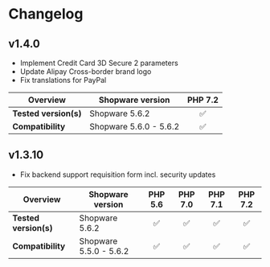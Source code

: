 # Changelog

## v1.4.0

*   Implement Credit Card 3D Secure 2 parameters  
*   Update Alipay Cross-border brand logo  
*   Fix translations for PayPal  

|        Overview       | Shopware version        | PHP 7.2 |          
|-----------------------|-------------------------|:-------:|        
| **Tested version(s)** |       Shopware 5.6.2    | &#9989; |        
|   **Compatibility**   |  Shopware 5.6.0 - 5.6.2 | &#9989; | 


## v1.3.10

*   Fix backend support requisition form incl. security updates

|        Overview       | Shopware version        | PHP 5.6 | PHP 7.0 | PHP 7.1 | PHP 7.2 |          
|-----------------------|-------------------------|:-------:|:-------:|:-------:|:-------:|        
| **Tested version(s)** |       Shopware 5.6.2    | &#9989; | &#9989; | &#9989; | &#9989; |        
|   **Compatibility**   |  Shopware 5.5.0 - 5.6.2 | &#9989; | &#9989; | &#9989; | &#9989; |        

